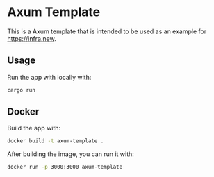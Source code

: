# Axum Template

This is a Axum template that is intended to be used as an example for https://infra.new.

## Usage

Run the app with locally with:

```bash
cargo run
```

## Docker

Build the app with:

```bash
docker build -t axum-template .
```

After building the image, you can run it with:

```bash
docker run -p 3000:3000 axum-template
```
